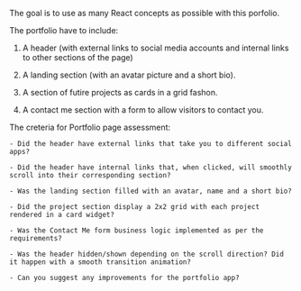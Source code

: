 The goal is to use as many React concepts as possible with this porfolio.

The portfolio have to include:

1. A header (with external links to social media accounts and internal links to other sections of the page)

2. A landing section (with an avatar picture and a short bio).

3. A section of futire projects as cards in a grid fashon.

4. A contact me section with a form to allow visitors to contact you.


The creteria for Portfolio page assessment:

    - Did the header have external links that take you to different social apps?

    - Did the header have internal links that, when clicked, will smoothly scroll into their corresponding section?

    - Was the landing section filled with an avatar, name and a short bio?

    - Did the project section display a 2x2 grid with each project rendered in a card widget?

    - Was the Contact Me form business logic implemented as per the requirements?

    - Was the header hidden/shown depending on the scroll direction? Did it happen with a smooth transition animation?

    - Can you suggest any improvements for the portfolio app?
